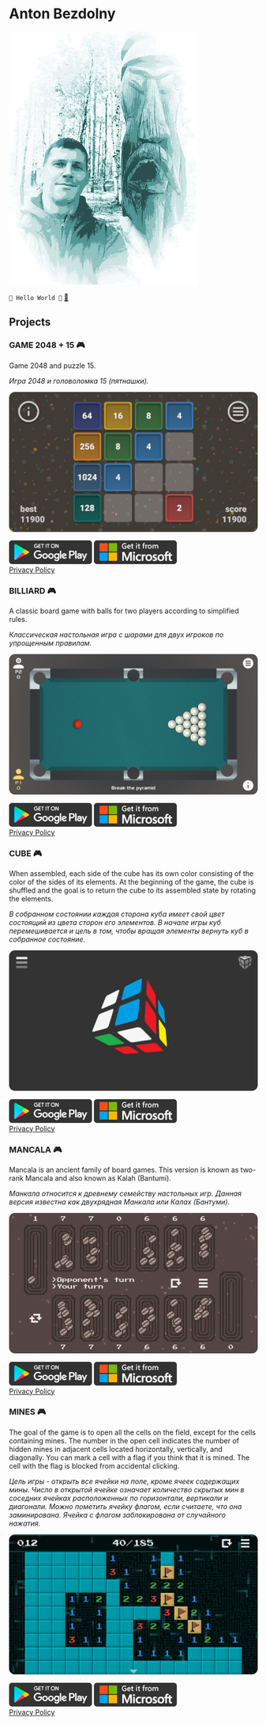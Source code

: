 # Anton Bezdolny

![face](face.jpg)

`🤘 Hello World 🤘` [📧](mailto:softwareoutpost@gmail.com)

## Projects

### GAME 2048 + 15 🎮

Game 2048 and puzzle 15.

*Игра 2048 и головоломка 15 (пятнашки).*

![Game2048](game2048.png)

[![Google Play](google_play_badge.png)](https://play.google.com/store/apps/details?id=avbezdolny.software.game2048)
[![Microsoft Store](ms_store_badge.png)](https://www.microsoft.com/store/apps/9P9MPFD6TSW1)  
[Privacy Policy](game2048_privacy_policy.md)

### BILLIARD 🎮

A classic board game with balls for two players according to simplified rules.

*Классическая настольная игра с шарами для двух игроков по упрощенным правилам.*

![Billiard](billiard.png)

[![Google Play](google_play_badge.png)](https://play.google.com/store/apps/details?id=avbezdolny.software.billiard)
[![Microsoft Store](ms_store_badge.png)](https://www.microsoft.com/store/apps/9PD1V317BJTK)  
[Privacy Policy](billiard_privacy_policy.md)

### CUBE 🎮

When assembled, each side of the cube has its own color consisting of the color of the sides of its elements. At the beginning of the game, the cube is shuffled and the goal is to return the cube to its assembled state by rotating the elements.

*В собранном состоянии каждая сторона куба имеет свой цвет состоящий из цвета сторон его элементов. В начале игры куб перемешивается и цель в том, чтобы вращая элементы вернуть куб в собранное состояние.*

![Cube](cube.png)

[![Google Play](google_play_badge.png)](https://play.google.com/store/apps/details?id=avbezdolny.software.cube)
[![Microsoft Store](ms_store_badge.png)](https://www.microsoft.com/store/apps/9NXMPM1FK3KK)  
[Privacy Policy](cube_privacy_policy.md)

### MANCALA 🎮

Mancala is an ancient family of board games. This version is known as two-rank Mancala and also known as Kalah (Bantumi).

*Манкала относится к древнему семейству настольных игр. Данная версия известна как двухрядная Манкала или Калах (Бантуми).*

![Mancala](mancala.png)

[![Google Play](google_play_badge.png)](https://play.google.com/store/apps/details?id=avbezdolny.software.mancala)
[![Microsoft Store](ms_store_badge.png)](https://www.microsoft.com/store/apps/9PD4S493C2RQ)  
[Privacy Policy](mancala_privacy_policy.md)

### MINES 🎮

The goal of the game is to open all the cells on the field, except for the cells containing mines. The number in the open cell indicates the number of hidden mines in adjacent cells located horizontally, vertically, and diagonally. You can mark a cell with a flag if you think that it is mined. The cell with the flag is blocked from accidental clicking.

*Цель игры - открыть все ячейки на поле, кроме ячеек содержащих мины. Число в открытой ячейке означает количество скрытых мин в соседних ячейках расположенных по горизонтали, вертикали и диагонали. Можно пометить ячейку флагом, если считаете, что она заминирована. Ячейка с флагом заблокирована от случайного нажатия.*

![Mines](mines.png)

[![Google Play](google_play_badge.png)](https://play.google.com/store/apps/details?id=avbezdolny.software.mines)
[![Microsoft Store](ms_store_badge.png)](https://www.microsoft.com/store/apps/9P9F2QV0DXFJ)  
[Privacy Policy](mines_privacy_policy.md)
